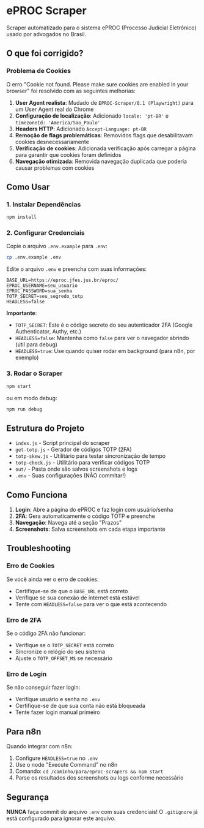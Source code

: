 # ePROC Scraper

Scraper automatizado para o sistema ePROC (Processo Judicial Eletrônico) usado por advogados no Brasil.

## O que foi corrigido?

### Problema de Cookies
O erro "Cookie not found. Please make sure cookies are enabled in your browser" foi resolvido com as seguintes melhorias:

1. **User Agent realista**: Mudado de `EPROC-Scraper/0.1 (Playwright)` para um User Agent real do Chrome
2. **Configuração de localização**: Adicionado `locale: 'pt-BR'` e `timezoneId: 'America/Sao_Paulo'`
3. **Headers HTTP**: Adicionado `Accept-Language: pt-BR`
4. **Remoção de flags problemáticas**: Removidos flags que desabilitavam cookies desnecessariamente
5. **Verificação de cookies**: Adicionada verificação após carregar a página para garantir que cookies foram definidos
6. **Navegação otimizada**: Removida navegação duplicada que poderia causar problemas com cookies

## Como Usar

### 1. Instalar Dependências

```bash
npm install
```

### 2. Configurar Credenciais

Copie o arquivo `.env.example` para `.env`:

```bash
cp .env.example .env
```

Edite o arquivo `.env` e preencha com suas informações:

```env
BASE_URL=https://eproc.jfes.jus.br/eproc/
EPROC_USERNAME=seu_usuario
EPROC_PASSWORD=sua_senha
TOTP_SECRET=seu_segredo_totp
HEADLESS=false
```

**Importante**:
- `TOTP_SECRET`: Este é o código secreto do seu autenticador 2FA (Google Authenticator, Authy, etc.)
- `HEADLESS=false`: Mantenha como `false` para ver o navegador abrindo (útil para debug)
- `HEADLESS=true`: Use quando quiser rodar em background (para n8n, por exemplo)

### 3. Rodar o Scraper

```bash
npm start
```

ou em modo debug:

```bash
npm run debug
```

## Estrutura do Projeto

- `index.js` - Script principal do scraper
- `get-totp.js` - Gerador de códigos TOTP (2FA)
- `totp-skew.js` - Utilitário para testar sincronização de tempo
- `totp-check.js` - Utilitário para verificar códigos TOTP
- `out/` - Pasta onde são salvos screenshots e logs
- `.env` - Suas configurações (NÃO commitar!)

## Como Funciona

1. **Login**: Abre a página do ePROC e faz login com usuário/senha
2. **2FA**: Gera automaticamente o código TOTP e preenche
3. **Navegação**: Navega até a seção "Prazos"
4. **Screenshots**: Salva screenshots em cada etapa importante

## Troubleshooting

### Erro de Cookies
Se você ainda ver o erro de cookies:
- Certifique-se de que o `BASE_URL` está correto
- Verifique se sua conexão de internet está estável
- Tente com `HEADLESS=false` para ver o que está acontecendo

### Erro de 2FA
Se o código 2FA não funcionar:
- Verifique se o `TOTP_SECRET` está correto
- Sincronize o relógio do seu sistema
- Ajuste o `TOTP_OFFSET_MS` se necessário

### Erro de Login
Se não conseguir fazer login:
- Verifique usuário e senha no `.env`
- Certifique-se de que sua conta não está bloqueada
- Tente fazer login manual primeiro

## Para n8n

Quando integrar com n8n:
1. Configure `HEADLESS=true` no `.env`
2. Use o node "Execute Command" no n8n
3. Comando: `cd /caminho/para/eproc-scrapers && npm start`
4. Parse os resultados dos screenshots ou logs conforme necessário

## Segurança

**NUNCA** faça commit do arquivo `.env` com suas credenciais!
O `.gitignore` já está configurado para ignorar este arquivo.
